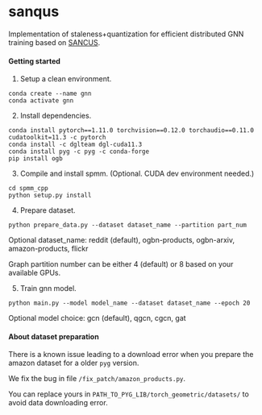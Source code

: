 # sanqus
Implementation of staleness+quantization for efficient distributed GNN training based on [SANCUS](https://github.com/chenzhao/light-dist-gnn).

#### Getting started

1. Setup a clean environment.
```
conda create --name gnn
conda activate gnn
```

2. Install dependencies.
```
conda install pytorch==1.11.0 torchvision==0.12.0 torchaudio==0.11.0 cudatoolkit=11.3 -c pytorch
conda install -c dglteam dgl-cuda11.3
conda install pyg -c pyg -c conda-forge
pip install ogb
```

3. Compile and install spmm. (Optional. CUDA dev environment needed.)
```
cd spmm_cpp
python setup.py install
```

4. Prepare dataset. 
```
python prepare_data.py --dataset dataset_name --partition part_num
```
Optional dataset_name: reddit (default), ogbn-products, ogbn-arxiv, amazon-products, flickr

Graph partition number can be either 4 (default) or 8 based on your available GPUs. 

5. Train gnn model. 
```
python main.py --model model_name --dataset dataset_name --epoch 20
```
Optional model choice: gcn (default), qgcn, cgcn, gat


#### About dataset preparation
There is a known issue leading to a download error when you prepare the amazon dataset for a older `pyg` version. 

We fix the bug in file `/fix_patch/amazon_products.py`. 

You can replace yours in `PATH_TO_PYG_LIB/torch_geometric/datasets/` to avoid data downloading error. 

